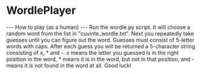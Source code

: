 # WordlePlayer

--- How to play (as a human) ---
Run the wordle.py script. It will choose a random word from the list in "cuvinte_wordle.txt". Next you repeatedly take guesses until you can figure out the word. Guesses must consist of 5-letter words with caps. After each guess you will be returned a 5-character string consisting of x,  * and -. x means the letter you guessed is in the right position in the word, * means it is in the word, but not in that position, and - means it is not found in the word at all. Good luck! 
